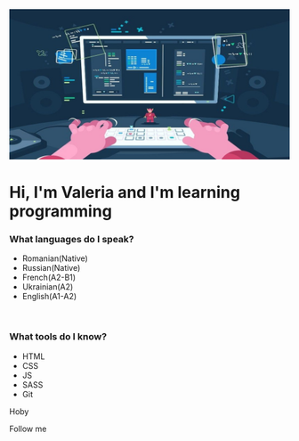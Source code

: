 <img style="background-size: cover;" src="assets/programing.jpg" alt="">
<h1>Hi, I'm Valeria and I'm learning programming</h1>
<h3>What languages do I speak?</h3>
<ul>
        <li>Romanian(Native)</li>
        <li>Russian(Native)</li>
        <li>French(A2-B1)</li>
        <li>Ukrainian(A2)</li>
        <li>English(A1-A2)</li>
</ul>
<br>
<h3>What tools do I know?</h3>
<ul>
        <li>HTML</li>
        <li>CSS</li>
        <li>JS</li>
        <li>SASS</li>
        <li>Git</li>
</ul>

Hoby

Follow me 
